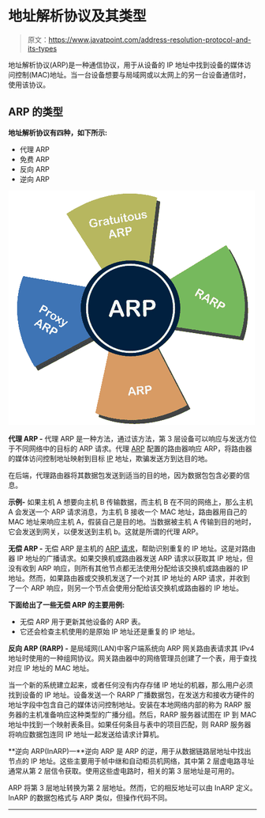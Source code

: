 # 地址解析协议及其类型

> 原文：<https://www.javatpoint.com/address-resolution-protocol-and-its-types>

地址解析协议(ARP)是一种通信协议，用于从设备的 IP 地址中找到设备的媒体访问控制(MAC)地址。当一台设备想要与局域网或以太网上的另一台设备通信时，使用该协议。

## ARP 的类型

**地址解析协议有四种，如下所示:**

*   代理 ARP
*   免费 ARP
*   反向 ARP
*   逆向 ARP

![Address Resolution Protocol (ARP)](img/89225110f0ff531d1d2a2111a17e459c.png)

**代理 ARP -** 代理 ARP 是一种方法，通过该方法，第 3 层设备可以响应与发送方位于不同网络中的目标的 ARP 请求。代理 [ARP](address-resolution-protocol) 配置的路由器响应 ARP，将路由器的媒体访问控制地址映射到目标 [IP](https://www.javatpoint.com/ip-full-form) 地址，欺骗发送方到达目的地。

在后端，代理路由器将其数据包发送到适当的目的地，因为数据包包含必要的信息。

**示例-** 如果主机 A 想要向主机 B 传输数据，而主机 B 在不同的网络上，那么主机 A 会发送一个 ARP 请求消息，为主机 B 接收一个 MAC 地址，路由器用自己的 MAC 地址来响应主机 A，假装自己是目的地。当数据被主机 A 传输到目的地时，它会发送到网关，以便发送到主机 b。这就是所谓的代理 ARP。

**无偿 ARP -** 无偿 ARP 是主机的 [ARP 请求](arp-request)，帮助识别重复的 IP 地址。这是对路由器 IP 地址的广播请求。如果交换机或路由器发送 ARP 请求以获取其 IP 地址，但没有收到 ARP 响应，则所有其他节点都无法使用分配给该交换机或路由器的 IP 地址。然而，如果路由器或交换机发送了一个对其 IP 地址的 ARP 请求，并收到了一个 ARP 响应，则另一个节点会使用分配给该交换机或路由器的 IP 地址。

**下面给出了一些无偿 ARP 的主要用例:**

*   无偿 ARP 用于更新其他设备的 ARP 表。
*   它还会检查主机使用的是原始 IP 地址还是重复的 IP 地址。

**反向 ARP (RARP) -** 是局域网(LAN)中客户端系统向 ARP 网关路由表请求其 IPv4 地址时使用的一种组网协议。网关路由器中的网络管理员创建了一个表，用于查找对应 IP 地址的 MAC 地址。

当一个新的系统建立起来，或者任何没有内存存储 IP 地址的机器，那么用户必须找到设备的 IP 地址。设备发送一个 RARP 广播数据包，在发送方和接收方硬件的地址字段中包含自己的媒体访问控制地址。安装在本地网络内部的称为 RARP 服务器的主机准备响应这种类型的广播分组。然后，RARP 服务器试图在 IP 到 MAC 地址中找到一个映射表条目。如果任何条目与表中的项目匹配，则 RARP 服务器将响应数据包连同 IP 地址一起发送给请求计算机。

**逆向 ARP(InARP)—**逆向 ARP 是 ARP 的逆，用于从数据链路层地址中找出节点的 IP 地址。这些主要用于帧中继和自动柜员机网络，其中第 2 层虚电路寻址通常从第 2 层信令获取。使用这些虚电路时，相关的第 3 层地址是可用的。

ARP 将第 3 层地址转换为第 2 层地址。然而，它的相反地址可以由 InARP 定义。InARP 的数据包格式与 ARP 类似，但操作代码不同。

* * *